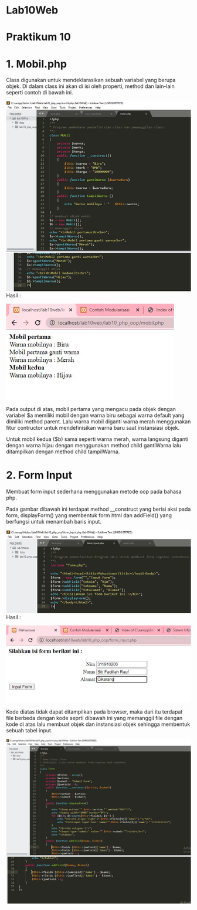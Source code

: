 # Lab10Web
# Praktikum 10

# 1. Mobil.php

Class digunakan untuk mendeklarasikan sebuah variabel yang berupa objek. Di dalam class ini akan di isi oleh properti, method dan lain-lain seperti contoh di bawah ini.

![imag](https://github.com/fdlhrauf/Lab10Web/blob/main/foto/mobil1.JPG)
![imag](https://github.com/fdlhrauf/Lab10Web/blob/main/foto/mobil2.JPG)
Hasil :

![imag](https://github.com/fdlhrauf/Lab10Web/blob/main/foto/mobil3.JPG)

Pada output di atas, mobil pertama yang mengacu pada objek dengan variabel $a memiliki mobil dengan warna biru sebagai warna default yang dimiliki method parent. Lalu warna mobil diganti warna merah menggunakan fitur contructor untuk mendefinisikan warna baru saat instansiasi objek.

Untuk mobil kedua ($b) sama seperti warna merah, warna langsung diganti dengan warna hijau dengan menggunakan method child gantiWarna lalu ditampilkan dengan method child tampilWarna.

# 2. Form Input
Membuat form input sederhana menggunakan metode oop pada bahasa php.

Pada gambar dibawah ini terdapat method __construct yang berisi aksi pada form, displayForm() yang membentuk form html dan addField() yang berfungsi untuk menambah baris input.

![imag](https://github.com/fdlhrauf/Lab10Web/blob/main/foto/forminput1.JPG)
Hasil :

![imag](https://github.com/fdlhrauf/Lab10Web/blob/main/foto/forminput2.JPG)

Kode diatas tidak dapat ditampilkan pada browser, maka dari itu terdapat file berbeda dengan kode seprti dibawah ini yang memanggil file dengan kode di atas lalu membuat objek dan instansiasi objek sehingga membentuk sebuah tabel input.

![imag](https://github.com/fdlhrauf/Lab10Web/blob/main/foto/form1.JPG)
![imag](https://github.com/fdlhrauf/Lab10Web/blob/main/foto/form2.JPG)
